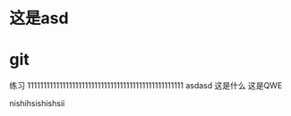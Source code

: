 
这是asd
=======
# git
练习
1111111111111111111111111111111111111111111111111
asdasd
这是什么
这是QWE

nishihsishishsii